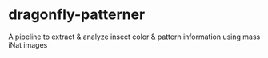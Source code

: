 # dragonfly-patterner
 A pipeline to extract & analyze insect color & pattern information using mass iNat images
